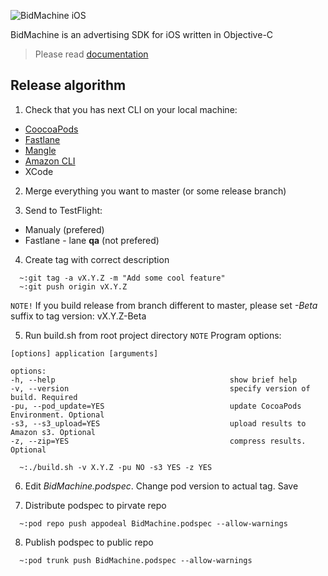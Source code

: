 ![BidMachine iOS](https://appodeal-ios.s3-us-west-1.amazonaws.com/docs/bidmachine.png)

BidMachine is an advertising SDK for iOS written in Objective-C

> Please read [documentation](https://wiki.appodeal.com/display/BID/BidMachine+iOS+SDK+Documentation)

## Release algorithm

1. Check that you has next CLI on your local machine:
* [CoocoaPods](https://guides.cocoapods.org/using/getting-started.html)
* [Fastlane](https://docs.fastlane.tools) 
* [Mangle](https://github.com/intercom/cocoapods-mangle)
* [Amazon CLI](https://docs.aws.amazon.com/cli/latest/userguide/install-macos.html)
* XCode 

2. Merge everything you want to master (or some release branch)

3. Send to TestFlight:
  * Manualy (prefered)
  * Fastlane - lane **qa** (not prefered) 

4. Create tag with correct description 
```shell
  ~:git tag -a vX.Y.Z -m "Add some cool feature"
  ~:git push origin vX.Y.Z
```
`NOTE!` If you build release from branch different to master, please set *-Beta* suffix to tag version: vX.Y.Z-Beta

5. Run build.sh from root project directory
`NOTE` Program options:
```shell
[options] application [arguments]

options:
-h, --help                                       show brief help
-v, --version                                    specify version of build. Required
-pu, --pod_update=YES                            update CocoaPods Environment. Optional
-s3, --s3_upload=YES                             upload results to Amazon s3. Optional
-z, --zip=YES                                    compress results. Optional
```

```shell
  ~:./build.sh -v X.Y.Z -pu NO -s3 YES -z YES
```

6. Edit *BidMachine.podspec*. Change pod version to actual tag. Save

7. Distribute podspec to pirvate repo
```shell
  ~:pod repo push appodeal BidMachine.podspec --allow-warnings
```

8. Publish podspec to public repo
```shell
  ~:pod trunk push BidMachine.podspec --allow-warnings
```